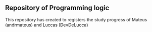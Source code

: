 ## Repository of Programming logic


This repository has created to registers the study progress of Mateus (andrmateus) and Luccas (DevDeLucca)
